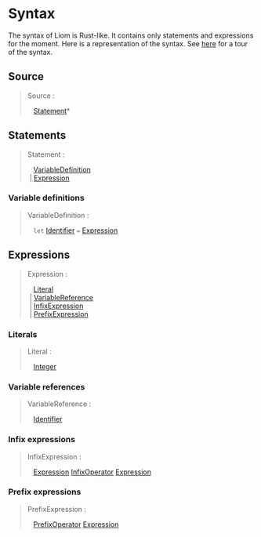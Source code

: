 # Syntax

The syntax of Liom is Rust-like. It contains only statements and expressions for the moment. Here is a representation of
the syntax. See [here](../../fuzz/corpus/main/example) for a tour of the syntax.

## Source

> Source :
>
> &nbsp;&nbsp; [Statement](#statements)*

## Statements

> Statement :
>
> &nbsp;&nbsp; [VariableDefinition](#variable-definitions)\
> &nbsp;| [Expression](#expressions)

### Variable definitions

> VariableDefinition :
>
> &nbsp;&nbsp; `let` [Identifier](tokens.md#identifier) `=` [Expression](#Expressions)

## Expressions

> Expression :
>
> &nbsp;&nbsp; [Literal](#literals)\
> &nbsp;| [VariableReference](#variable-references)\
> &nbsp;| [InfixExpression](#infix-expressions)\
> &nbsp;| [PrefixExpression](#prefix-expressions)

### Literals

> Literal :
>
> &nbsp;&nbsp; [Integer](tokens.md#integer)

### Variable references

> VariableReference :
>
> &nbsp;&nbsp; [Identifier](tokens.md#identifier)

### Infix expressions

> InfixExpression :
>
> &nbsp;&nbsp; [Expression](#expressions) [InfixOperator](tokens.md#infix-operator) [Expression](#expressions)

### Prefix expressions

> PrefixExpression :
>
> &nbsp;&nbsp; [PrefixOperator](tokens.md#prefix-operator) [Expression](#expressions)
